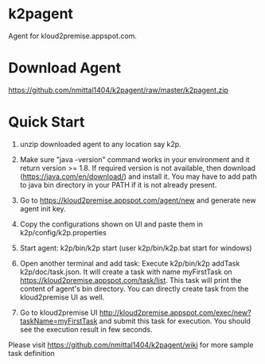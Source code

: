 # k2pagent
Agent for kloud2premise.appspot.com. 

# Download Agent
https://github.com/nmittal1404/k2pagent/raw/master/k2pagent.zip

# Quick Start

1. unzip downloaded agent to any location say k2p. 

2. Make sure "java -version" command works in your environment and it return version >= 1.8. If required version is not available, then download (https://java.com/en/download/) and install it. You may have to add path to java bin directory in your PATH if it is not already present.

3. Go to https://kloud2premise.appspot.com/agent/new and generate new agent init key.

4. Copy the configurations shown on UI and paste them in k2p/config/k2p.properties

5. Start agent: k2p/bin/k2p start (user k2p/bin/k2p.bat start for windows)

6. Open another terminal and add task: Execute k2p/bin/k2p addTask k2p/doc/task.json. It will create a task with name myFirstTask on https://kloud2premise.appspot.com/task/list. This task will print the content of agent's bin directory. You can directly create task from the kloud2premise UI as well.

8. Go to kloud2premise UI http://kloud2premise.appspot.com/exec/new?taskName=myFirstTask and submit this task for execution. You should see the execution result in few seconds.

Please visit https://github.com/nmittal1404/k2pagent/wiki for more sample task definition
